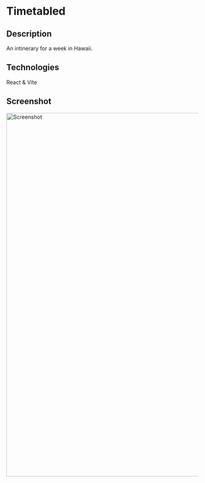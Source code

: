 # Timetabled

## Description ## 
An intinerary for a week in Hawaii. 

## Technologies ##
React & Vite

## Screenshot ##
<img width="954" alt="Screenshot" src="https://user-images.githubusercontent.com/103348214/220520464-cc941dcf-8c10-415c-8352-b7ebf10220cc.png">

